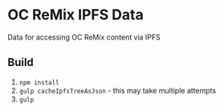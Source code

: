 # OC ReMix IPFS Data
Data for accessing OC ReMix content via IPFS

## Build
1) `npm install`
2) `gulp cacheIpfsTreeAsJson` - this may take multiple attempts
3) `gulp`
